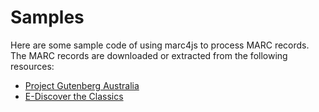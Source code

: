 # Samples

Here are some sample code of using marc4js to process MARC records. The MARC records are downloaded
or extracted from the following resources:
* [Project Gutenberg Australia](http://gutenberg.net.au/marc.html)
* [E-Discover the Classics](http://www.clicweb.org/e-discover-home)

